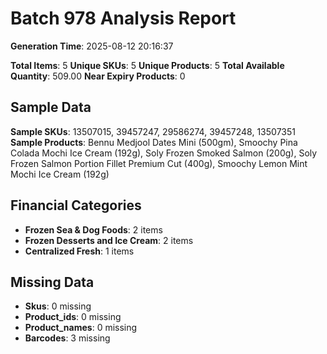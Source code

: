 # Batch 978 Analysis Report

**Generation Time**: 2025-08-12 20:16:37

**Total Items**: 5
**Unique SKUs**: 5
**Unique Products**: 5
**Total Available Quantity**: 509.00
**Near Expiry Products**: 0

## Sample Data
**Sample SKUs**: 13507015, 39457247, 29586274, 39457248, 13507351
**Sample Products**: Bennu Medjool Dates Mini (500gm), Smoochy Pina Colada Mochi Ice Cream (192g), Soly Frozen Smoked Salmon (200g), Soly Frozen Salmon Portion Fillet Premium Cut (400g), Smoochy Lemon Mint Mochi Ice Cream (192g)

## Financial Categories
- **Frozen Sea & Dog Foods**: 2 items
- **Frozen Desserts and Ice Cream**: 2 items
- **Centralized Fresh**: 1 items

## Missing Data
- **Skus**: 0 missing
- **Product_ids**: 0 missing
- **Product_names**: 0 missing
- **Barcodes**: 3 missing

